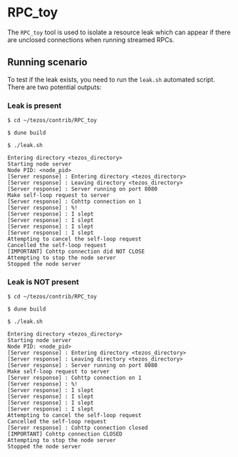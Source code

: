 # RPC_toy

The `RPC_toy` tool is used to isolate a resource leak which can appear if there are unclosed connections when running streamed RPCs.

## Running scenario

To test if the leak exists, you need to run the `leak.sh` automated script. There are two potential outputs:

### Leak is present

```shell
$ cd ~/tezos/contrib/RPC_toy

$ dune build

$ ./leak.sh

Entering directory <tezos_directory>
Starting node server                     
Node PID: <node_pid>
[Server response] : Entering directory <tezos_directory>
[Server response] : Leaving directory <tezos_directory>
[Server response] : Server running on port 8080
Make self-loop request to server
[Server response] : Cohttp connection on 1
[Server response] : %!
[Server response] : I slept
[Server response] : I slept
[Server response] : I slept
[Server response] : I slept
Attempting to cancel the self-loop request
Cancelled the self-loop request
[IMPORTANT] Cohttp connection did NOT CLOSE
Attempting to stop the node server
Stopped the node server
```

### Leak is NOT present

```shell
$ cd ~/tezos/contrib/RPC_toy

$ dune build

$ ./leak.sh

Entering directory <tezos_directory>
Starting node server                     
Node PID: <node_pid>
[Server response] : Entering directory <tezos_directory>
[Server response] : Leaving directory <tezos_directory>
[Server response] : Server running on port 8080
Make self-loop request to server
[Server response] : Cohttp connection on 1
[Server response] : %!
[Server response] : I slept
[Server response] : I slept
[Server response] : I slept
[Server response] : I slept
Attempting to cancel the self-loop request
Cancelled the self-loop request
[Server response] : Cohttp connection closed
[IMPORTANT] Cohttp connection CLOSED
Attempting to stop the node server
Stopped the node server
```

